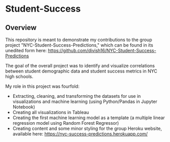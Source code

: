 # Student-Success

## Overview

This repository is meant to demonstrate my contributions to the group project "NYC-Student-Success-Predictions," which can be found in its unedited form here: https://github.com/divish16/NYC-Student-Success-Predictions

The goal of the overall project was to identify and visualize correlations between student demographic data and student success metrics in NYC high schools.

My role in this project was fourfold:
- Extracting, cleaning, and transforming the datasets for use in visualizations and machine learning (using Python/Pandas in Jupyter Notebook)
- Creating all visualizations in Tableau
- Creating the first machine learning model as a template (a multiple linear regression model using Random Forest Regressor)
- Creating content and some minor styling for the group Heroku website, available here: https://nyc-success-predictions.herokuapp.com/
